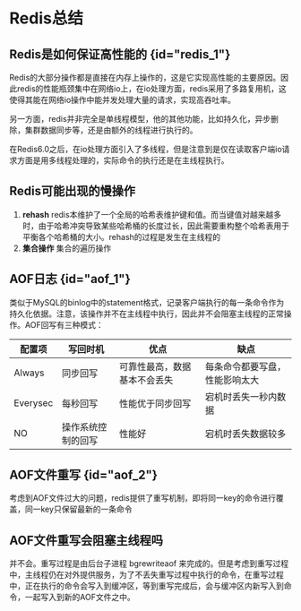 # Redis总结

## Redis是如何保证高性能的 {id="redis_1"}

Redis的大部分操作都是直接在内存上操作的，这是它实现高性能的主要原因。因此redis的性能瓶颈集中在网络io上，在io处理方面，redis采用了多路复用机，这使得其能在网络io操作中能并发处理大量的请求，实现高吞吐率。

另一方面，redis并非完全是单线程模型，他的其他功能，比如持久化，异步删除，集群数据同步等，还是由额外的线程进行执行的。

在Redis6.0之后，在io处理方面引入了多线程，但是注意到是仅在读取客户端io请求方面是用多线程处理的，实际命令的执行还是在主线程执行。



## Redis可能出现的慢操作

1. **rehash** redis本维护了一个全局的哈希表维护键和值。而当键值对越来越多时，由于哈希冲突导致某些哈希桶的长度过长，因此需要重构整个哈希表用于平衡各个哈希桶的大小。rehash的过程是发生在主线程的
2. **集合操作** 集合的遍历操作



## AOF日志 {id="aof_1"}

类似于MySQL的binlog中的statement格式，记录客户端执行的每一条命令作为持久化依据。注意，该操作并不在主线程中执行，因此并不会阻塞主线程的正常操作。AOF回写有三种模式：

| 配置项   | 写回时机           | 优点                         | 缺点                           |
| -------- | ------------------ | ---------------------------- | ------------------------------ |
| Always   | 同步回写           | 可靠性最高，数据基本不会丢失 | 每条命令都要写盘，性能影响太大 |
| Everysec | 每秒回写           | 性能优于同步回写             | 宕机时丢失一秒内数据           |
| NO       | 操作系统控制的回写 | 性能好                       | 宕机时丢失数据较多             |

## AOF文件重写 {id="aof_2"}

考虑到AOF文件过大的问题，redis提供了重写机制，即将同一key的命令进行覆盖，同一key只保留最新的一条命令



## AOF文件重写会阻塞主线程吗

并不会。重写过程是由后台子进程 bgrewriteaof 来完成的。但是考虑到重写过程中，主线程仍在对外提供服务，为了不丢失重写过程中执行的命令，在重写过程中，正在执行的命令会写入到缓冲区，等到重写完成后，会与缓冲区内新写入到命令，一起写入到新的AOF文件之中。